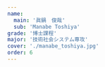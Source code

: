 ```yaml
---
name:
  main: '眞鍋　俊哉'
  sub: 'Manabe Toshiya'
grade: '博士課程'
major: '技術社会システム専攻'
cover: './manabe_toshiya.jpg'
order: 6
---
```

